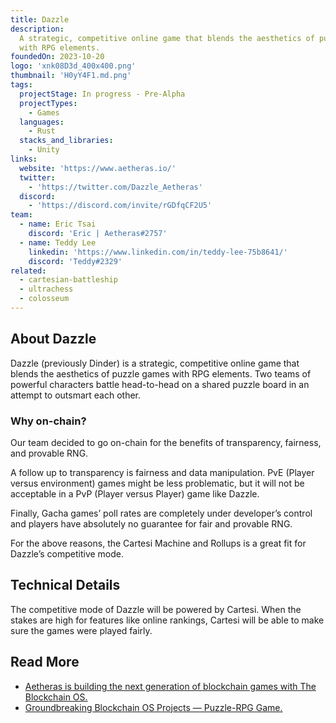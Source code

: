 ```yaml
---
title: Dazzle
description:
  A strategic, competitive online game that blends the aesthetics of puzzle game
  with RPG elements.
foundedOn: 2023-10-20
logo: 'xnk08D3d_400x400.png'
thumbnail: 'H0yY4F1.md.png'
tags:
  projectStage: In progress - Pre-Alpha
  projectTypes:
    - Games
  languages:
    - Rust
  stacks_and_libraries:
    - Unity
links:
  website: 'https://www.aetheras.io/'
  twitter:
    - 'https://twitter.com/Dazzle_Aetheras'
  discord:
    - 'https://discord.com/invite/rGDfqCF2U5'
team:
  - name: Eric Tsai
    discord: 'Eric | Aetheras#2757'
  - name: Teddy Lee
    linkedin: 'https://www.linkedin.com/in/teddy-lee-75b8641/'
    discord: 'Teddy#2329'
related:
  - cartesian-battleship
  - ultrachess
  - colosseum
---
```


## About Dazzle

Dazzle (previously Dinder) is a strategic, competitive online game that blends
the aesthetics of puzzle games with RPG elements. Two teams of powerful
characters battle head-to-head on a shared puzzle board in an attempt to
outsmart each other.

### Why on-chain?

Our team decided to go on-chain for the benefits of transparency, fairness, and
provable RNG.

A follow up to transparency is fairness and data manipulation. PvE (Player
versus environment) games might be less problematic, but it will not be
acceptable in a PvP (Player versus Player) game like Dazzle.

Finally, Gacha games’ poll rates are completely under developer’s control and
players have absolutely no guarantee for fair and provable RNG.

For the above reasons, the Cartesi Machine and Rollups is a great fit for
Dazzle’s competitive mode.

## Technical Details

The competitive mode of Dazzle will be powered by Cartesi. When the stakes are
high for features like online rankings, Cartesi will be able to make sure the
games were played fairly.

## Read More

- [Aetheras is building the next generation of blockchain games with The Blockchain OS.](https://medium.com/cartesi/aetheras-is-building-the-next-generation-of-blockchain-games-with-the-blockchain-os-dacedd879740)
- [Groundbreaking Blockchain OS Projects — Puzzle-RPG Game.](https://medium.com/cartesi/groundbreaking-blockchain-os-projects-puzzle-rpg-game-94da0212b6ef)
